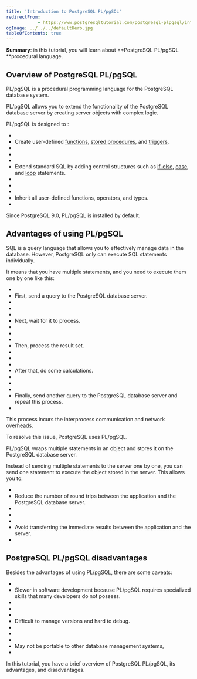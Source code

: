 ```yaml
---
title: 'Introduction to PostgreSQL PL/pgSQL'
redirectFrom: 
            - https://www.postgresqltutorial.com/postgresql-plpgsql/introduction-to-postgresql-stored-procedures/
ogImage: ../../../defaultHero.jpg
tableOfContents: true
---
```



**Summary**: in this tutorial, you will learn about **PostgreSQL PL/pgSQL **procedural language.





## Overview of PostgreSQL PL/pgSQL





PL/pgSQL is a procedural programming language for the PostgreSQL database system.





PL/pgSQL allows you to extend the functionality of the PostgreSQL database server by creating server objects with complex logic.





PL/pgSQL is designed to :





- 
- Create user-defined [functions](https://www.postgresqltutorial.com/postgresql-plpgsql/postgresql-create-function/), [stored procedures](https://www.postgresqltutorial.com/postgresql-plpgsql/postgresql-create-procedure/), and [triggers](https://www.postgresqltutorial.com/postgresql-triggers/).
- 
-
- 
- Extend standard SQL by adding control structures such as [if-else](https://www.postgresqltutorial.com/postgresql-plpgsql/plpgsql-if-else-statements/), [case](/docs/postgresql/postgresql-case/), and [loop](https://www.postgresqltutorial.com/postgresql-plpgsql/plpgsql-loop-statements) statements.
- 
-
- 
- Inherit all user-defined functions, operators, and types.
- 





Since PostgreSQL 9.0, PL/pgSQL is installed by default.





## Advantages of using PL/pgSQL





SQL is a query language that allows you to effectively manage data in the database. However, PostgreSQL only can execute SQL statements individually.





It means that you have multiple statements, and you need to execute them one by one like this:





- 
- First, send a query to the PostgreSQL database server.
- 
-
- 
- Next, wait for it to process.
- 
-
- 
- Then, process the result set.
- 
-
- 
- After that, do some calculations.
- 
-
- 
- Finally, send another query to the PostgreSQL database server and repeat this process.
- 





This process incurs the interprocess communication and network overheads.





To resolve this issue, PostgreSQL uses PL/pgSQL.





PL/pgSQL wraps multiple statements in an object and stores it on the PostgreSQL database server.





Instead of sending multiple statements to the server one by one, you can send one statement to execute the object stored in the server. This allows you to:





- 
- Reduce the number of round trips between the application and the PostgreSQL database server.
- 
-
- 
- Avoid transferring the immediate results between the application and the server.
- 





## PostgreSQL PL/pgSQL disadvantages





Besides the advantages of using PL/pgSQL, there are some caveats:





- 
- Slower in software development because PL/pgSQL requires specialized skills that many developers do not possess.
- 
-
- 
- Difficult to manage versions and hard to debug.
- 
-
- 
- May not be portable to other database management systems[.](http://www.mysqltutorial.org)
- 





In this tutorial, you have a brief overview of PostgreSQL PL/pgSQL, its advantages, and disadvantages.


